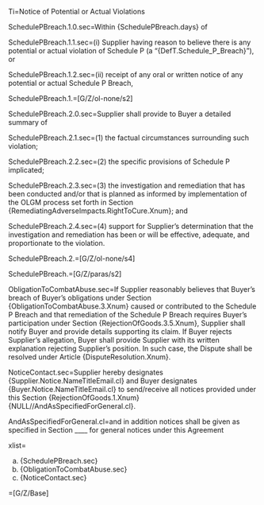 Ti=Notice of Potential or Actual Violations 

SchedulePBreach.1.0.sec=Within {SchedulePBreach.days} of 

SchedulePBreach.1.1.sec=(i) Supplier having reason to believe there is any potential or actual violation of Schedule P (a “{DefT.Schedule_P_Breach}”), or 

SchedulePBreach.1.2.sec=(ii) receipt of any oral or written notice of any potential or actual Schedule P Breach, 

SchedulePBreach.1.=[G/Z/ol-none/s2]

SchedulePBreach.2.0.sec=Supplier shall provide to Buyer a detailed summary of 

SchedulePBreach.2.1.sec=(1) the factual circumstances surrounding such violation; 

SchedulePBreach.2.2.sec=(2) the specific provisions of Schedule P implicated; 

SchedulePBreach.2.3.sec=(3) the investigation and remediation that has been conducted and/or that is planned as informed by implementation of the OLGM process set forth in Section {RemediatingAdverseImpacts.RightToCure.Xnum}; and 

SchedulePBreach.2.4.sec=(4) support for Supplier’s determination that the investigation and remediation has been or will be effective, adequate, and proportionate to the violation.  

SchedulePBreach.2.=[G/Z/ol-none/s4]

SchedulePBreach.=[G/Z/paras/s2]

ObligationToCombatAbuse.sec=If Supplier reasonably believes that Buyer’s breach of Buyer’s obligations under Section {ObligationToCombatAbuse.3.Xnum} caused or contributed to the Schedule P Breach and that remediation of the Schedule P Breach requires Buyer’s participation under Section {RejectionOfGoods.3.5.Xnum}, Supplier shall notify Buyer and provide details supporting its claim.  If Buyer rejects Supplier’s allegation, Buyer shall provide Supplier with its written explanation rejecting Supplier’s position.  In such case, the Dispute shall be resolved under Article {DisputeResolution.Xnum}.
   
NoticeContact.sec=Supplier hereby designates {Supplier.Notice.NameTitleEmail.cl} and Buyer designates {Buyer.Notice.NameTitleEmail.cl} to send/receive all notices provided under this Section {RejectionOfGoods.1.Xnum}{NULL//AndAsSpecifiedForGeneral.cl}.

AndAsSpecifiedForGeneral.cl=and in addition notices shall be given as specified in Section ____ for general notices under this Agreement

xlist=<ol type=a><li>{SchedulePBreach.sec}</li><li>{ObligationToCombatAbuse.sec}</li><li>{NoticeContact.sec}</li></ol>

=[G/Z/Base]
